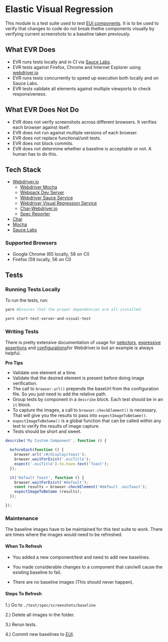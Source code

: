 # Elastic Visual Regression

This module is a test suite used to test [EUI components](https://elastic.github.io/eui/#/). It is to be used to verify
that changes to code do not break thethe components visually by verifying current screenshots to a baseline taken 
previously. 

## What EVR Does
* EVR runs tests locally and in CI via [Sauce Labs](http://www.saucelabs.com).
* EVR tests against Firefox, Chrome and Internet Explorer using [webdriver.io](http://webdriver.io/)
* EVR runs tests concurrently to speed up execution both locally and on Sauce Labs. 
* EVR tests validate all elements against multiple viewports to check responsiveness. 

## What EVR Does Not Do
* EVR does not verify screenshots across different browsers. It verifies each browser against itself. 
* EVR does not run against multiple versions of each browser. 
* EVR does not replace functional/unit tests. 
* EVR does not block commits. 
* EVR does not determine whether a baseline is acceptable or not. A human has to do this. 

## Tech Stack

* [Webdriver.io](http://webdriver.io/)
  * [Webdriver Mocha](http://webdriver.io/guide/testrunner/frameworks.html)
  * [Webpack Dev Server](http://webdriver.io/guide/services/webpack-dev-server.html)
  * [Webdriver Sauce Service](http://webdriver.io/guide/services/sauce.html)
  * [Webdriver Visual Regression Service](http://webdriver.io/guide/services/visual-regression.html)
  * [Chai-Webdriver.io](http://webdriver.io/guide/plugins/chai-webdriverio.html)
  * [Spec Reporter](http://webdriver.io/guide/reporters/spec.html)
* [Chai](http://www.chaijs.com/)
* [Mocha](https://mochajs.org/)
* [Sauce Labs](http://www.saucelabs.com)

### Supported Browsers

* Google Chrome (65 locally, 58 on CI)
* Firefox (59 locally, 56 on CI)

## Tests

### Running Tests Locally

To run the tests, run: 

```bash
yarn #Ensures that the proper dependencies are all installed. 

yarn start-test-server-and-visual-test
```

### Writing Tests
There is pretty extensive documentation of usage for [selectors](http://webdriver.io/guide/usage/selectors.html), [expressive assertions](http://webdriver.io/guide/reporters/spec.html) 
and [configurations](https://github.com/webdriverio/webdriverio/blob/master/examples/wdio.conf.js)for Webdriver.io but an example is
always helpful. 

**Pro Tips**
* Validate one element at a time.
* Validate that the desired element is present before doing image verification.
* The call to `browser.url()` prepends the baseUrl from the configuration file. So you just need to add the relative
path.
* Group tests by component in a `describe` block. Each test should be in an `it` block. 
* To capture the images, a call to `browser.checkElement()` is necessary. That will give you the results to pass into
`expectImageToBeSame()`.
* `expectImageToBeSame()` is a global function that can be called within any test to verify the results of image 
capture.
* Tests should be short and sweet. 

```javascript
describe('My Custom Component', function () {

  beforeEach(function () {
    browser.url('/#/display/toast');
    browser.waitForExist('.euiTitle');
    expect('.euiTitle').to.have.text('Toast');
  });

  it('Default Toast', function () {
    browser.waitForExist('#default');
    const results = browser.checkElement('#default .euiToast');
    expectImageToBeSame (results);
  });

});
```


### Maintenance

The baseline images have to be maintained for this test suite to work. There are times where the images would need to 
be refreshed.

#### When To Refresh 

* You added a new component/test and need to add new baselines.

* You made considerable changes to a component that can/will cause the existing baseline to fail. 

* There are no baseline images (This should never happen).

#### Steps To Refresh

1.) Go to `./test/spec/screenshots/baseline`

2.) Delete all images in the folder.

3.) Rerun tests. 

4.) Commit new baselines to [EUI](https://github.com/elastic/eui). 
